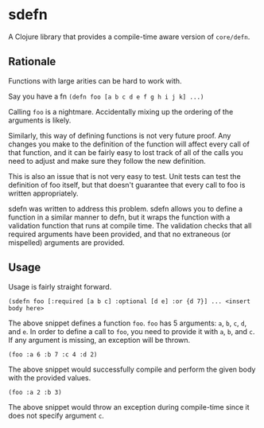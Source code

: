 # sdefn

A Clojure library that provides a compile-time aware version of `core/defn`. 

## Rationale 

Functions with large arities can be hard to work with. 

Say you have a fn `(defn foo [a b c d e f g h i j k] ...)`

Calling `foo` is a nightmare. Accidentally mixing up the ordering of the arguments is likely.

Similarly, this way of defining functions is not very future proof. Any changes you make to the definition of the function will affect every call of that function, and it can be fairly easy to lost track of all of the calls you need to adjust and make sure they follow the new definition.

This is also an issue that is not very easy to test. Unit tests can test the definition of foo itself, but that doesn't guarantee that every call to foo is written appropriately.

sdefn was written to address this problem. sdefn allows you to define a function in a similar manner to defn, but it wraps the function with a validation function that runs at compile time. The validation checks that all required arguments have been provided, and that no extraneous (or mispelled) arguments are provided. 

## Usage

Usage is fairly straight forward.

`(sdefn foo [:required [a b c] :optional [d e] :or {d 7}] ... <insert body here>`

The above snippet defines a function `foo`. `foo` has 5 arguments: `a`, `b`, `c`, `d`, and `e`. In order to define a call to `foo`, you need to provide it with `a`, `b`, and `c`. If any argument is missing, an exception will be thrown.

`(foo :a 6 :b 7 :c 4 :d 2)`

The above snippet would successfully compile and perform the given body with the provided values.

`(foo :a 2 :b 3)`

The above snippet would throw an exception during compile-time since it does not specify argument `c`.
